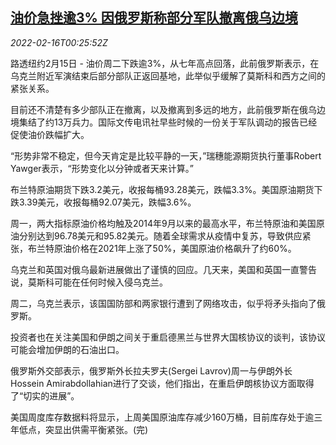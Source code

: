 <!--1644971462000-->
[油价急挫逾3% 因俄罗斯称部分军队撤离俄乌边境](https://cn.reuters.com/article/global-oil-0215-tues-idCNKBS2KL00T)
------

<div><i>2022-02-16T00:25:52Z</i></div><p>路透纽约2月15日 - 油价周二下跌逾3%，从七年高点回落，此前俄罗斯表示，在乌克兰附近军演结束后部分部队正返回基地，此举似乎缓解了莫斯科和西方之间的紧张关系。</p><p>目前还不清楚有多少部队正在撤离，以及撤离到多远的地方，此前俄罗斯在俄乌边境集结了约13万兵力。国际文传电讯社早些时候的一份关于军队调动的报告已经促使油价跌幅扩大。</p><p>“形势非常不稳定，但今天肯定是比较平静的一天，”瑞穗能源期货执行董事Robert Yawger表示，“形势变化以分钟或者天来计算。”</p><p>布兰特原油期货下跌3.2美元，收报每桶93.28美元，跌幅3.3%。美国原油期货下跌3.39美元，收报每桶92.07美元，跌幅3.6%。</p><p>周一，两大指标原油价格均触及2014年9月以来的最高水平，布兰特原油和美国原油分别达到96.78美元和95.82美元。随着全球需求从疫情中复苏，导致供应紧张，布兰特原油价格在2021年上涨了50%，美国原油价格飙升了约60%。</p><p>乌克兰和英国对俄乌最新进展做出了谨慎的回应。几天来，美国和英国一直警告说，莫斯科可能在任何时候入侵乌克兰。</p><p>周二，乌克兰表示，该国国防部和两家银行遭到了网络攻击，似乎将矛头指向了俄罗斯。</p><p>投资者也在关注美国和伊朗之间关于重启德黑兰与世界大国核协议的谈判，该协议可能会增加伊朗的石油出口。</p><p>俄罗斯外交部表示，俄罗斯外长拉夫罗夫(Sergei Lavrov)周一与伊朗外长Hossein Amirabdollahian进行了交谈，他们指出，在重启伊朗核协议方面取得了“切实的进展”。</p><p>美国周度库存数据料将显示，上周美国原油库存减少160万桶，目前库存处于逾三年低点，突显出供需平衡紧张。(完)</p>
